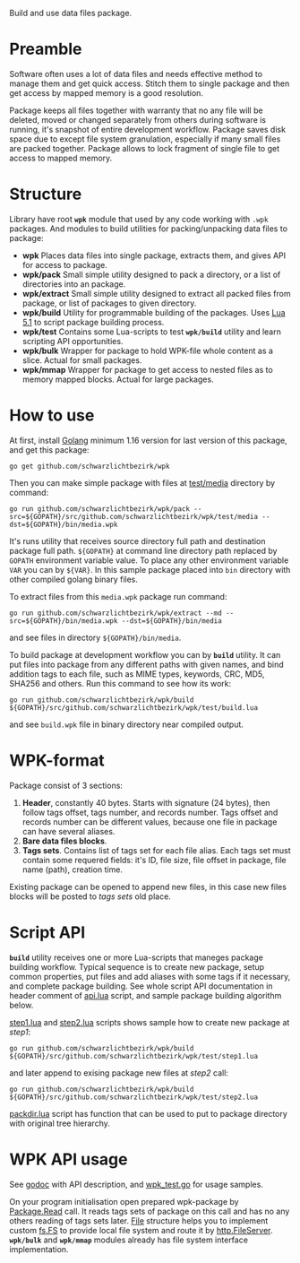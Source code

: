 
Build and use data files package.

# Preamble

Software often uses a lot of data files and needs effective method to manage them and get quick access. Stitch them to single package and then get access by mapped memory is a good resolution.

Package keeps all files together with warranty that no any file will be deleted, moved or changed separately from others during software is running, it's snapshot of entire development workflow. Package saves disk space due to except file system granulation, especially if many small files are packed together. Package allows to lock fragment of single file to get access to mapped memory.

# Structure

Library have root **`wpk`** module that used by any code working with `.wpk` packages. And modules to build utilities for packing/unpacking data files to package:
 - **wpk** 
Places data files into single package, extracts them, and gives API for access to package.
 - **wpk/pack**
Small simple utility designed to pack a directory, or a list of directories into an package.
 - **wpk/extract**
Small simple utility designed to extract all packed files from package, or list of packages to given directory.
 - **wpk/build**
Utility for programmable building of the packages. Uses [Lua 5.1]([https://www.lua.org/manual/5.1/](https://www.lua.org/manual/5.1/)) to script package building process.
 - **wpk/test**
Contains some Lua-scripts to test **`wpk/build`** utility and learn scripting API opportunities.
 - **wpk/bulk**
Wrapper for package to hold WPK-file whole content as a slice. Actual for small packages.
 - **wpk/mmap**
Wrapper for package to get access to nested files as to memory mapped blocks. Actual for large packages.

# How to use

At first, install [Golang](https://golang.org/) minimum 1.16 version for last version of this package, and get this package:

```batch
go get github.com/schwarzlichtbezirk/wpk
```

Then you can make simple package with files at [test/media](https://github.com/schwarzlichtbezirk/wpk/tree/master/test/media) directory by command:

```batch
go run github.com/schwarzlichtbezirk/wpk/pack --src=${GOPATH}/src/github.com/schwarzlichtbezirk/wpk/test/media --dst=${GOPATH}/bin/media.wpk
```

It's runs utility that receives source directory full path and destination package full path. `${GOPATH}` at command line directory path replaced by `GOPATH` environment variable value. To place any other environment variable `VAR` you can by `${VAR}`. In this sample package placed into `bin` directory with other compiled golang binary files.

To extract files from this `media.wpk` package run command:

```batch
go run github.com/schwarzlichtbezirk/wpk/extract --md --src=${GOPATH}/bin/media.wpk --dst=${GOPATH}/bin/media
```

and see files in directory `${GOPATH}/bin/media`.

To build package at development workflow you can by **`build`** utility. It can put files into package from any different paths with given names, and bind addition tags to each file, such as MIME types, keywords, CRC, MD5, SHA256 and others. Run this command to see how its work:

```batch
go run github.com/schwarzlichtbezirk/wpk/build ${GOPATH}/src/github.com/schwarzlichtbezirk/wpk/test/build.lua
```

and see `build.wpk` file in binary directory near compiled output.

# WPK-format

Package consist of 3 sections:
 1. **Header**, constantly 40 bytes. Starts with signature (24 bytes), then follow tags offset, tags number, and records number. Tags offset and records number can be different values, because one file in package can have several aliases.
 2. **Bare data files blocks**.
 3. **Tags sets**. Contains list of tags set for each file alias. Each tags set must contain some requered fields: it's ID, file size, file offset in package, file name (path), creation time.

Existing package can be opened to append new files, in this case new files blocks will be posted to *tags sets* old place.

# Script API

**`build`** utility receives one or more Lua-scripts that maneges package building workflow. Typical sequence is to create new package, setup common properties, put files and add aliases with some tags if it necessary, and complete package building. See whole script API documentation in header comment of [api.lua](https://github.com/schwarzlichtbezirk/wpk/blob/master/test/api.lua) script, and sample package building algorithm below.

[step1.lua](https://github.com/schwarzlichtbezirk/wpk/blob/master/test/step1.lua) and [step2.lua](https://github.com/schwarzlichtbezirk/wpk/blob/master/test/step2.lua) scripts shows sample how to create new package at *step1*:

```batch
go run github.com/schwarzlichtbezirk/wpk/build ${GOPATH}/src/github.com/schwarzlichtbezirk/wpk/test/step1.lua
```

and later append to exising package new files at *step2* call:

```batch
go run github.com/schwarzlichtbezirk/wpk/build ${GOPATH}/src/github.com/schwarzlichtbezirk/wpk/test/step2.lua
```

[packdir.lua](https://github.com/schwarzlichtbezirk/wpk/blob/master/test/packdir.lua) script has function that can be used to put to package directory with original tree hierarchy.

# WPK API usage

See [godoc](https://godoc.org/github.com/schwarzlichtbezirk/wpk) with API description, and [wpk_test.go](https://github.com/schwarzlichtbezirk/wpk/blob/master/wpk_test.go) for usage samples.

On your program initialisation open prepared wpk-package by [Package.Read](https://godoc.org/github.com/schwarzlichtbezirk/wpk#Package.Read) call. It reads tags sets of package on this call and has no any others reading of tags sets later. [File](https://godoc.org/github.com/schwarzlichtbezirk/wpk#File) structure helps you to implement custom [fs.FS](https://golang.org/pkg/io/fs/#FS) to provide local file system and route it by [http.FileServer](https://golang.org/pkg/net/http/#FileServer). **`wpk/bulk`** and **`wpk/mmap`** modules already has file system interface implementation.
